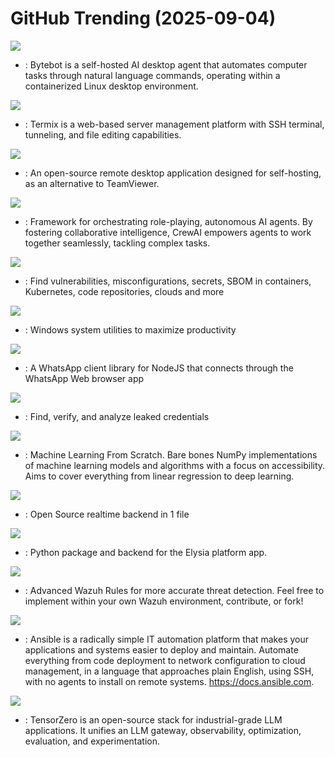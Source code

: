 # GitHub Trending (2025-09-04)

![](https://img.shields.io/badge/TypeScript-New%20433-green?style=flat-square&logo=appveyor)
- [](https://github.comundefined): Bytebot is a self-hosted AI desktop agent that automates computer tasks through natural language commands, operating within a containerized Linux desktop environment.

![](https://img.shields.io/badge/TypeScript-New%20425-green?style=flat-square&logo=appveyor)
- [](https://github.comundefined): Termix is a web-based server management platform with SSH terminal, tunneling, and file editing capabilities.

![](https://img.shields.io/badge/Rust-New%20133-green?style=flat-square&logo=appveyor)
- [](https://github.comundefined): An open-source remote desktop application designed for self-hosting, as an alternative to TeamViewer.

![](https://img.shields.io/badge/Python-New%20100-green?style=flat-square&logo=appveyor)
- [](https://github.comundefined): Framework for orchestrating role-playing, autonomous AI agents. By fostering collaborative intelligence, CrewAI empowers agents to work together seamlessly, tackling complex tasks.

![](https://img.shields.io/badge/Go-New%20173-green?style=flat-square&logo=appveyor)
- [](https://github.comundefined): Find vulnerabilities, misconfigurations, secrets, SBOM in containers, Kubernetes, code repositories, clouds and more

![](https://img.shields.io/badge/C%23-New%20253-green?style=flat-square&logo=appveyor)
- [](https://github.comundefined): Windows system utilities to maximize productivity

![](https://img.shields.io/badge/JavaScript-New%20622-green?style=flat-square&logo=appveyor)
- [](https://github.comundefined): A WhatsApp client library for NodeJS that connects through the WhatsApp Web browser app

![](https://img.shields.io/badge/Go-New%2028-green?style=flat-square&logo=appveyor)
- [](https://github.comundefined): Find, verify, and analyze leaked credentials

![](https://img.shields.io/badge/Python-New%20188-green?style=flat-square&logo=appveyor)
- [](https://github.comundefined): Machine Learning From Scratch. Bare bones NumPy implementations of machine learning models and algorithms with a focus on accessibility. Aims to cover everything from linear regression to deep learning.

![](https://img.shields.io/badge/Go-New%2050-green?style=flat-square&logo=appveyor)
- [](https://github.comundefined): Open Source realtime backend in 1 file

![](https://img.shields.io/badge/Python-New%20110-green?style=flat-square&logo=appveyor)
- [](https://github.comundefined): Python package and backend for the Elysia platform app.

![](https://img.shields.io/badge/Python-New%2010-green?style=flat-square&logo=appveyor)
- [](https://github.comundefined): Advanced Wazuh Rules for more accurate threat detection. Feel free to implement within your own Wazuh environment, contribute, or fork!

![](https://img.shields.io/badge/Python-New%2024-green?style=flat-square&logo=appveyor)
- [](https://github.comundefined): Ansible is a radically simple IT automation platform that makes your applications and systems easier to deploy and maintain. Automate everything from code deployment to network configuration to cloud management, in a language that approaches plain English, using SSH, with no agents to install on remote systems. https://docs.ansible.com.

![](https://img.shields.io/badge/Rust-New%2014-green?style=flat-square&logo=appveyor)
- [](https://github.comundefined): TensorZero is an open-source stack for industrial-grade LLM applications. It unifies an LLM gateway, observability, optimization, evaluation, and experimentation.

